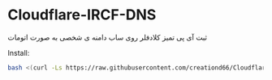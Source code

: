 # Cloudflare-IRCF-DNS
ثبت آی پی تمیز کلادفلر روی ساب دامنه ی شخصی به صورت اتومات

Install: 
```bash
bash <(curl -Ls https://raw.githubusercontent.com/creationd66/Cloudflare-IRCF-DNS/main/install.sh)
